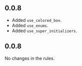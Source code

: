 ## 0.0.8
- Added `use_colored_box`.
- Added `use_enums`.
- Added `use_super_initializers`.


## 0.0.8
No changes in the rules.


  
  